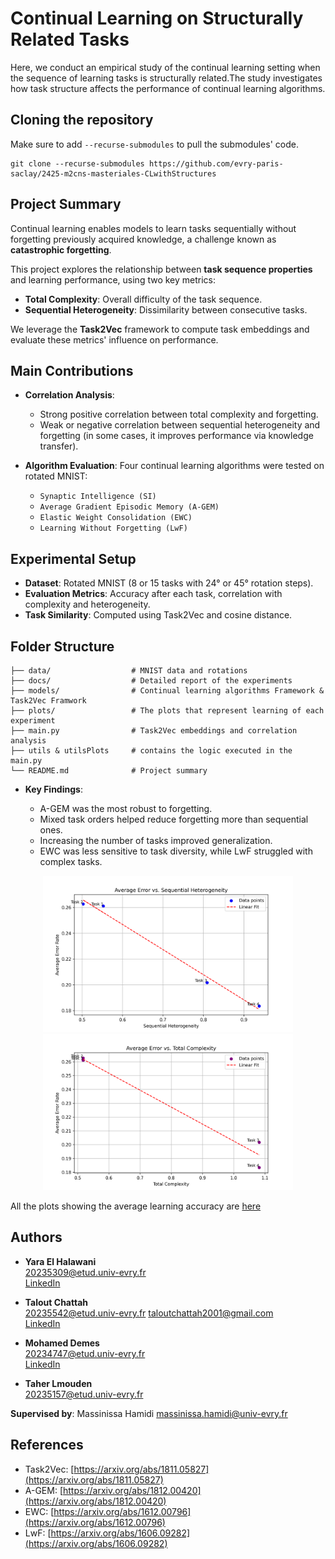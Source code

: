 # Continual Learning on Structurally Related Tasks

Here, we conduct an empirical study of the continual learning setting when the sequence of learning tasks is structurally related.The study investigates how task structure affects the performance of continual learning algorithms.

## Cloning the repository
Make sure to add ```--recurse-submodules``` to pull the submodules' code.
```
git clone --recurse-submodules https://github.com/evry-paris-saclay/2425-m2cns-masteriales-CLwithStructures
```
## Project Summary

Continual learning enables models to learn tasks sequentially without forgetting previously acquired knowledge, a challenge known as **catastrophic forgetting**.

This project explores the relationship between **task sequence properties** and learning performance, using two key metrics:

* **Total Complexity**: Overall difficulty of the task sequence.
* **Sequential Heterogeneity**: Dissimilarity between consecutive tasks.

We leverage the **Task2Vec** framework to compute task embeddings and evaluate these metrics' influence on performance.

## Main Contributions

* **Correlation Analysis**:

  * Strong positive correlation between total complexity and forgetting.
  * Weak or negative correlation between sequential heterogeneity and forgetting (in some cases, it improves performance via knowledge transfer).

* **Algorithm Evaluation**: Four continual learning algorithms were tested on rotated MNIST:

  * `Synaptic Intelligence (SI)`
  * `Average Gradient Episodic Memory (A-GEM)`
  * `Elastic Weight Consolidation (EWC)`
  * `Learning Without Forgetting (LwF)`

## Experimental Setup

* **Dataset**: Rotated MNIST (8 or 15 tasks with 24° or 45° rotation steps).
* **Evaluation Metrics**: Accuracy after each task, correlation with complexity and heterogeneity.
* **Task Similarity**: Computed using Task2Vec and cosine distance.

## Folder Structure

```
├── data/                  # MNIST data and rotations
├── docs/                  # Detailed report of the experiments
├── models/                # Continual learning algorithms Framework & Task2Vec Framwork
├── plots/                 # The plots that represent learning of each experiment
├── main.py                # Task2Vec embeddings and correlation analysis
├── utils & utilsPlots     # contains the logic executed in the main.py
└── README.md              # Project summary
```
* **Key Findings**:

  * A-GEM was the most robust to forgetting.
  * Mixed task orders helped reduce forgetting more than sequential ones.
  * Increasing the number of tasks improved generalization.
  * EWC was less sensitive to task diversity, while LwF struggled with complex tasks.

<p align="center">
  <img src="plots/A-GEM%20errVSsqh.png" alt="A-GEM Average Error vs Sequential Heterogegnity" width="400"/>
  <img src="plots/A-GEM%20errVStc.png" alt="A-GEM Average Error vs Total Complexity" width="400"/>
</p>

All the plots showing the average learning accuracy are [here](models/ContinualLearningFrameWork/store/plots)

## Authors

- **Yara El Halawani**  
  [20235309@etud.univ-evry.fr](mailto:20235309@etud.univ-evry.fr)  
  [LinkedIn](https://www.linkedin.com/in/yaraelhalawani/)

- **Talout Chattah**  
  [20235542@etud.univ-evry.fr](mailto:20235542@etud.univ-evry.fr)
  [taloutchattah2001@gmail.com](mailto:taloutchattah2001@gmail.com)  
  [LinkedIn](https://www.linkedin.com/in/talout-chattah/) 

- **Mohamed Demes**  
  [20234747@etud.univ-evry.fr](mailto:20234747@etud.univ-evry.fr)  
  [LinkedIn](https://www.linkedin.com/in/mohamed-demes-516480258/) 

- **Taher Lmouden**  
  [20235157@etud.univ-evry.fr](mailto:20235157@etud.univ-evry.fr)  

**Supervised by**: Massinissa Hamidi [massinissa.hamidi@univ-evry.fr ](mailto:massinissa.hamidi@univ-evry.fr)


## References

* Task2Vec: [https://arxiv.org/abs/1811.05827](https://arxiv.org/abs/1811.05827)
* A-GEM: [https://arxiv.org/abs/1812.00420](https://arxiv.org/abs/1812.00420)
* EWC: [https://arxiv.org/abs/1612.00796](https://arxiv.org/abs/1612.00796)
* LwF: [https://arxiv.org/abs/1606.09282](https://arxiv.org/abs/1606.09282)
